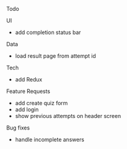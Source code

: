 Todo

UI
- add completion status bar

Data


- load result page from attempt id

Tech
- add Redux

Feature Requests
- add create quiz form
- add login
- show previous attempts on header screen

Bug fixes
- handle incomplete answers
